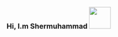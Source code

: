 ### Hi, I.m Shermuhammad <img src="https://media1.giphy.com/media/JUq9ohFN2eSLJllrkd/giphy.gif?cid=ecf05e47w7v7kovjzkusmlxm8wnof7sw96b276r7kj5hjtoe&rid=giphy.gif&ct=s" width="50" style="margin-top:50px;">


